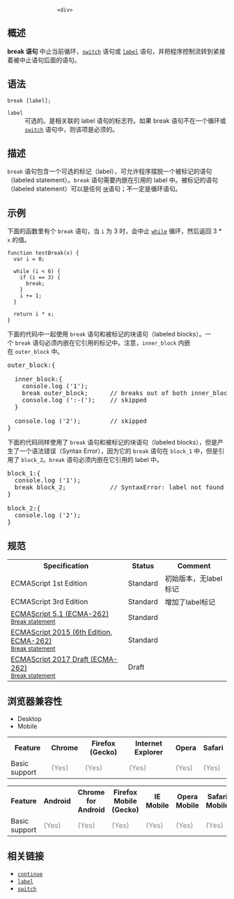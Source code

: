 
                
                  
                    <div>
<div><section class="Quick_links" id="Quick_Links"><!-- --></section></div>
</div>

<h2 id="&#x6982;&#x8FF0;">&#x6982;&#x8FF0;</h2>

<p><strong>break &#x8BED;&#x53E5;</strong>&#xA0;&#x4E2D;&#x6B62;&#x5F53;&#x524D;&#x5FAA;&#x73AF;&#xFF0C;<a title="switch&#x8BED;&#x53E5;&#x5BF9;&#x4E00;&#x4E2A;&#x8868;&#x8FBE;&#x5F0F;&#x6C42;&#x503C;&#xFF0C;&#x5C06;&#x7ED3;&#x679C;&#x4E0E; case &#x5B50;&#x8BED;&#x53E5;&#x6BD4;&#x8F83;&#xFF0C;&#x5982;&#x679C;&#x5339;&#x914D;&#xFF0C;&#x5219;&#x4ECE; case &#x5904;&#x7684;&#x8BED;&#x53E5;&#x5411;&#x4E0B;&#x6267;&#x884C;&#x3002;" href="/zh-CN/docs/Web/JavaScript/Reference/Statements/switch"><code>switch</code></a> &#x8BED;&#x53E5;&#x6216; <a title="&#x6807;&#x8BB0;&#x8BED;&#x53E5;&#xFF08;labeled statement&#xFF09;&#x53EF;&#x4EE5;&#x548C; break &#x6216; continue &#x8BED;&#x53E5;&#x4E00;&#x8D77;&#x4F7F;&#x7528;&#x3002;&#x6807;&#x8BB0;&#x5C31;&#x662F;&#x5728;&#x4E00;&#x6761;&#x8BED;&#x53E5;&#x524D;&#x9762;&#x52A0;&#x4E2A;&#x53EF;&#x4EE5;&#x5F15;&#x7528;&#x7684;&#x6807;&#x8BC6;&#x7B26;&#xFF08;identifier&#xFF09;&#x3002;" href="/zh-CN/docs/Web/JavaScript/Reference/Statements/label"><code>label</code></a> &#x8BED;&#x53E5;&#xFF0C;&#x5E76;&#x628A;&#x7A0B;&#x5E8F;&#x63A7;&#x5236;&#x6D41;&#x8F6C;&#x5230;&#x7D27;&#x63A5;&#x7740;&#x88AB;&#x4E2D;&#x6B62;&#x8BED;&#x53E5;&#x540E;&#x9762;&#x7684;&#x8BED;&#x53E5;&#x3002;</p>

<h2 id="&#x8BED;&#x6CD5;">&#x8BED;&#x6CD5;</h2>

<pre class="syntaxbox"><code>break [label];</code></pre>

<dl>
 <dt><code>label</code></dt>
 <dd>&#x53EF;&#x9009;&#x7684;&#x3002;&#x662F;&#x76F8;&#x5173;&#x8054;&#x7684; label &#x8BED;&#x53E5;&#x7684;&#x6807;&#x5FD7;&#x7B26;&#x3002;&#x5982;&#x679C; break &#x8BED;&#x53E5;&#x4E0D;&#x5728;&#x4E00;&#x4E2A;&#x5FAA;&#x73AF;&#x6216; <a title="switch&#x8BED;&#x53E5;&#x5BF9;&#x4E00;&#x4E2A;&#x8868;&#x8FBE;&#x5F0F;&#x6C42;&#x503C;&#xFF0C;&#x5C06;&#x7ED3;&#x679C;&#x4E0E; case &#x5B50;&#x8BED;&#x53E5;&#x6BD4;&#x8F83;&#xFF0C;&#x5982;&#x679C;&#x5339;&#x914D;&#xFF0C;&#x5219;&#x4ECE; case &#x5904;&#x7684;&#x8BED;&#x53E5;&#x5411;&#x4E0B;&#x6267;&#x884C;&#x3002;" href="/zh-CN/docs/Web/JavaScript/Reference/Statements/switch"><code>switch</code></a> &#x8BED;&#x53E5;&#x4E2D;&#xFF0C;&#x5219;&#x8BE5;&#x9879;&#x662F;&#x5FC5;&#x987B;&#x7684;&#x3002;</dd>
</dl>

<h2 id="&#x63CF;&#x8FF0;">&#x63CF;&#x8FF0;</h2>

<p><code>break</code> &#x8BED;&#x53E5;&#x5305;&#x542B;&#x4E00;&#x4E2A;&#x53EF;&#x9009;&#x7684;&#x6807;&#x8BB0;&#xFF08;label&#xFF09;&#xFF0C;&#x53EF;&#x5141;&#x8BB8;&#x7A0B;&#x5E8F;&#x6446;&#x8131;&#x4E00;&#x4E2A;&#x88AB;&#x6807;&#x8BB0;&#x7684;&#x8BED;&#x53E5;&#xFF08;labeled statement&#xFF09;&#x3002;<code>break</code>&#xA0;&#x8BED;&#x53E5;&#x9700;&#x8981;&#x5185;&#x5D4C;&#x5728;&#x5F15;&#x7528;&#x7684; label &#x4E2D;&#x3002;&#x88AB;&#x6807;&#x8BB0;&#x7684;&#x8BED;&#x53E5;&#xFF08;labeled statement&#xFF09;&#x53EF;&#x4EE5;&#x662F;&#x4EFB;&#x4F55; <a title="&#x8BED;&#x53E5;&#x5757; (&#x6216;&#x5176;&#x4ED6;&#x8BED;&#x8A00;&#x4E2D;&#x7684;&#xA0;&#x590D;&#x5408;&#x8BED;&#x53E5;) &#x7528;&#x6765;&#x7EC4;&#x7EC7;&#x96F6;&#x4E2A;&#x6216;&#x591A;&#x6761;&#x8BED;&#x53E5;. &#x7528;&#x4E00;&#x5BF9;&#x82B1;&#x62EC;&#x53F7;&#x754C;&#x5B9A;&#x8BED;&#x53E5;&#x5757;." href="/zh-CN/docs/Web/JavaScript/Reference/Statements/block"><code>&#x5757;</code></a>&#x8BED;&#x53E5;&#xFF1B;&#x4E0D;&#x4E00;&#x5B9A;&#x662F;&#x5FAA;&#x73AF;&#x8BED;&#x53E5;&#x3002;</p>

<h2 id="&#x793A;&#x4F8B;">&#x793A;&#x4F8B;</h2>

<p>&#x4E0B;&#x9762;&#x7684;&#x51FD;&#x6570;&#x91CC;&#x6709;&#x4E2A;&#xA0;<code>break</code> &#x8BED;&#x53E5;&#xFF0C;&#x5F53; <code>i</code> &#x4E3A; 3 &#x65F6;&#xFF0C;&#x4F1A;&#x4E2D;&#x6B62; <a title="while &#x8BED;&#x53E5;&#x53EF;&#x4EE5;&#x5728;&#x67D0;&#x4E2A;&#x6761;&#x4EF6;&#x8868;&#x8FBE;&#x5F0F;&#x4E3A;&#x771F;&#x7684;&#x524D;&#x63D0;&#x4E0B;&#xFF0C;&#x5FAA;&#x73AF;&#x6267;&#x884C;&#x6307;&#x5B9A;&#x7684;&#x4E00;&#x6BB5;&#x4EE3;&#x7801;&#xFF0C;&#x76F4;&#x5230;&#x90A3;&#x4E2A;&#x8868;&#x8FBE;&#x5F0F;&#x4E0D;&#x4E3A;&#x771F;&#x65F6;&#x7ED3;&#x675F;&#x5FAA;&#x73AF;&#x3002;" href="/zh-CN/docs/Web/JavaScript/Reference/Statements/while"><code>while</code></a> &#x5FAA;&#x73AF;&#xFF0C;&#x7136;&#x540E;&#x8FD4;&#x56DE;&#xA0;3 * <code>x</code>&#xA0;&#x7684;&#x503C;&#x3002;</p>

<pre class="brush: js"><code class="language-js"><span class="keyword token">function</span> <span class="function token">testBreak</span><span class="punctuation token">(</span>x<span class="punctuation token">)</span> <span class="punctuation token">{</span>
  <span class="keyword token">var</span> i <span class="operator token">=</span> <span class="number token">0</span><span class="punctuation token">;</span>

  <span class="keyword token">while</span> <span class="punctuation token">(</span>i <span class="operator token">&lt;</span> <span class="number token">6</span><span class="punctuation token">)</span> <span class="punctuation token">{</span>
    <span class="keyword token">if</span> <span class="punctuation token">(</span>i <span class="operator token">==</span> <span class="number token">3</span><span class="punctuation token">)</span> <span class="punctuation token">{</span>
      <span class="keyword token">break</span><span class="punctuation token">;</span>
    <span class="punctuation token">}</span>
    i <span class="operator token">+</span><span class="operator token">=</span> <span class="number token">1</span><span class="punctuation token">;</span>
  <span class="punctuation token">}</span>

  <span class="keyword token">return</span> i <span class="operator token">*</span> x<span class="punctuation token">;</span>
<span class="punctuation token">}</span></code></pre>

<p>&#x4E0B;&#x9762;&#x7684;&#x4EE3;&#x7801;&#x4E2D;&#x4E00;&#x8D77;&#x4F7F;&#x7528;&#xA0;<code>break</code> &#x8BED;&#x53E5;&#x548C;&#x88AB;&#x6807;&#x8BB0;&#x7684;&#x5757;&#x8BED;&#x53E5;&#xFF08;labeled blocks&#xFF09;&#x3002;&#x4E00;&#x4E2A;&#xA0;<code>break</code> &#x8BED;&#x53E5;&#x5FC5;&#x987B;&#x5185;&#x5D4C;&#x5728;&#x5B83;&#x5F15;&#x7528;&#x7684;&#x6807;&#x8BB0;&#x4E2D;&#x3002;&#x6CE8;&#x610F;&#xFF0C;<code>inner_block</code> &#x5185;&#x5D4C;&#x5728;&#xA0;<code>outer_block</code>&#xA0;&#x4E2D;&#x3002;</p>

<pre class="brush:js;highlight:[1,3,5];">outer_block:{

  inner_block:{
    console.log (&apos;1&apos;);
    break outer_block;      // breaks out of both inner_block and outer_block
    console.log (&apos;:-(&apos;);    // skipped
  }

  console.log (&apos;2&apos;);        // skipped
}
</pre>

<p>&#x4E0B;&#x9762;&#x7684;&#x4EE3;&#x7801;&#x540C;&#x6837;&#x4F7F;&#x7528;&#x4E86;&#xA0;<code>break</code> &#x8BED;&#x53E5;&#x548C;&#x88AB;&#x6807;&#x8BB0;&#x7684;&#x5757;&#x8BED;&#x53E5;&#xFF08;labeled blocks&#xFF09;&#xFF0C;&#x4F46;&#x662F;&#x4EA7;&#x751F;&#x4E86;&#x4E00;&#x4E2A;&#x8BED;&#x6CD5;&#x9519;&#x8BEF;&#xFF08;Syntax Error&#xFF09;&#xFF0C;&#x56E0;&#x4E3A;&#x5B83;&#x7684;&#xA0;<code>break</code>&#xA0;&#x8BED;&#x53E5;&#x5728;&#xA0;<code>block_1</code>&#xA0;&#x4E2D;&#xFF0C;&#x4F46;&#x662F;&#x5F15;&#x7528;&#x4E86;&#xA0;<code>block_2</code>&#x3002;<code>break</code>&#xA0;&#x8BED;&#x53E5;&#x5FC5;&#x987B;&#x5185;&#x5D4C;&#x5728;&#x5B83;&#x5F15;&#x7528;&#x7684; label &#x4E2D;&#x3002;</p>

<pre class="brush:js;highlight:[1,3,6];">block_1:{
  console.log (&apos;1&apos;);
  break block_2;            // SyntaxError: label not found
}

block_2:{
  console.log (&apos;2&apos;);
}
</pre>

<h2 id="&#x89C4;&#x8303;">&#x89C4;&#x8303;</h2>

<table class="standard-table">
 <tbody>
  <tr>
   <th scope="col">Specification</th>
   <th scope="col">Status</th>
   <th scope="col">Comment</th>
  </tr>
  <tr>
   <td>ECMAScript 1st Edition</td>
   <td><span class="spec-Standard">Standard</span></td>
   <td>&#x521D;&#x59CB;&#x7248;&#x672C;&#xFF0C;&#x65E0;label&#x6807;&#x8BB0;</td>
  </tr>
  <tr>
   <td>ECMAScript 3rd Edition</td>
   <td><span class="spec-Standard">Standard</span></td>
   <td>&#x589E;&#x52A0;&#x4E86;label&#x6807;&#x8BB0;</td>
  </tr>
  <tr>
   <td><a lang="en" hreflang="en" href="http://www.ecma-international.org/ecma-262/5.1/#sec-12.8" class="external">ECMAScript 5.1 (ECMA-262)<br><small lang="zh-CN">Break statement</small></a></td>
   <td><span class="spec-Standard">Standard</span></td>
   <td>&#xA0;</td>
  </tr>
  <tr>
   <td><a lang="en" hreflang="en" href="http://www.ecma-international.org/ecma-262/6.0/#sec-break-statement" class="external">ECMAScript 2015 (6th Edition, ECMA-262)<br><small lang="zh-CN">Break statement</small></a></td>
   <td><span class="spec-Standard">Standard</span></td>
   <td>&#xA0;</td>
  </tr>
  <tr>
   <td><a lang="en" hreflang="en" href="https://tc39.github.io/ecma262/#sec-break-statement" class="external">ECMAScript 2017 Draft (ECMA-262)<br><small lang="zh-CN">Break statement</small></a></td>
   <td><span class="spec-Draft">Draft</span></td>
   <td>&#xA0;</td>
  </tr>
 </tbody>
</table>

<h2 id="&#x6D4F;&#x89C8;&#x5668;&#x517C;&#x5BB9;&#x6027;">&#x6D4F;&#x89C8;&#x5668;&#x517C;&#x5BB9;&#x6027;</h2>

<p></p><div class="htab"> 
    <a name="AutoCompatibilityTable" id="AutoCompatibilityTable"></a> 
    <ul> 
        <li class="selected"><a>Desktop</a></li> 
        <li><a>Mobile</a></li> 
    </ul> 
</div><p></p>

<div id="compat-desktop">
<table class="compat-table">
 <tbody>
  <tr>
   <th>Feature</th>
   <th>Chrome</th>
   <th>Firefox (Gecko)</th>
   <th>Internet Explorer</th>
   <th>Opera</th>
   <th>Safari</th>
  </tr>
  <tr>
   <td>Basic support</td>
   <td><span title="Please update this with the earliest version of support." style="color: #888;">(Yes)</span></td>
   <td><span title="Please update this with the earliest version of support." style="color: #888;">(Yes)</span></td>
   <td><span title="Please update this with the earliest version of support." style="color: #888;">(Yes)</span></td>
   <td><span title="Please update this with the earliest version of support." style="color: #888;">(Yes)</span></td>
   <td><span title="Please update this with the earliest version of support." style="color: #888;">(Yes)</span></td>
  </tr>
 </tbody>
</table>
</div>

<div id="compat-mobile">
<table class="compat-table">
 <tbody>
  <tr>
   <th>Feature</th>
   <th>Android</th>
   <th>Chrome for Android</th>
   <th>Firefox Mobile (Gecko)</th>
   <th>IE Mobile</th>
   <th>Opera Mobile</th>
   <th>Safari Mobile</th>
  </tr>
  <tr>
   <td>Basic support</td>
   <td><span title="Please update this with the earliest version of support." style="color: #888;">(Yes)</span></td>
   <td><span title="Please update this with the earliest version of support." style="color: #888;">(Yes)</span></td>
   <td><span title="Please update this with the earliest version of support." style="color: #888;">(Yes)</span></td>
   <td><span title="Please update this with the earliest version of support." style="color: #888;">(Yes)</span></td>
   <td><span title="Please update this with the earliest version of support." style="color: #888;">(Yes)</span></td>
   <td><span title="Please update this with the earliest version of support." style="color: #888;">(Yes)</span></td>
  </tr>
 </tbody>
</table>
</div>

<h2 name="See_also" id="See_also">&#x76F8;&#x5173;&#x94FE;&#x63A5;</h2>

<ul>
 <li><a title="continue &#x8BED;&#x53E5;&#x7ED3;&#x675F;&#x5F53;&#x524D;&#xFF08;&#x6216;&#x6807;&#x7B7E;&#xFF09;&#x7684;&#x5FAA;&#x73AF;&#x8BED;&#x53E5;&#x7684;&#x672C;&#x6B21;&#x8FED;&#x4EE3;&#xFF0C;&#x5E76;&#x7EE7;&#x7EED;&#x6267;&#x884C;&#x5FAA;&#x73AF;&#x7684;&#x4E0B;&#x4E00;&#x6B21;&#x8FED;&#x4EE3;&#x3002;" href="/zh-CN/docs/Web/JavaScript/Reference/Statements/continue"><code>continue</code></a></li>
 <li><a title="&#x6807;&#x8BB0;&#x8BED;&#x53E5;&#xFF08;labeled statement&#xFF09;&#x53EF;&#x4EE5;&#x548C; break &#x6216; continue &#x8BED;&#x53E5;&#x4E00;&#x8D77;&#x4F7F;&#x7528;&#x3002;&#x6807;&#x8BB0;&#x5C31;&#x662F;&#x5728;&#x4E00;&#x6761;&#x8BED;&#x53E5;&#x524D;&#x9762;&#x52A0;&#x4E2A;&#x53EF;&#x4EE5;&#x5F15;&#x7528;&#x7684;&#x6807;&#x8BC6;&#x7B26;&#xFF08;identifier&#xFF09;&#x3002;" href="/zh-CN/docs/Web/JavaScript/Reference/Statements/label"><code>label</code></a></li>
 <li><a title="switch&#x8BED;&#x53E5;&#x5BF9;&#x4E00;&#x4E2A;&#x8868;&#x8FBE;&#x5F0F;&#x6C42;&#x503C;&#xFF0C;&#x5C06;&#x7ED3;&#x679C;&#x4E0E; case &#x5B50;&#x8BED;&#x53E5;&#x6BD4;&#x8F83;&#xFF0C;&#x5982;&#x679C;&#x5339;&#x914D;&#xFF0C;&#x5219;&#x4ECE; case &#x5904;&#x7684;&#x8BED;&#x53E5;&#x5411;&#x4E0B;&#x6267;&#x884C;&#x3002;" href="/zh-CN/docs/Web/JavaScript/Reference/Statements/switch"><code>switch</code></a></li>
</ul>
                  
                
              